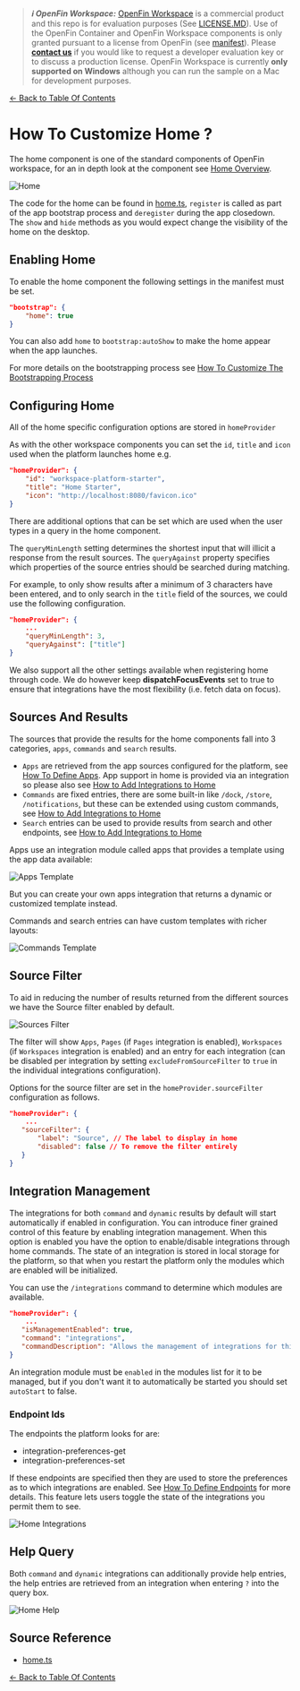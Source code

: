 > **_:information_source: OpenFin Workspace:_** [OpenFin Workspace](https://www.openfin.co/workspace/) is a commercial product and this repo is for evaluation purposes (See [LICENSE.MD](../LICENSE.MD)). Use of the OpenFin Container and OpenFin Workspace components is only granted pursuant to a license from OpenFin (see [manifest](../public/manifest.fin.json)). Please [**contact us**](https://www.openfin.co/workspace/poc/) if you would like to request a developer evaluation key or to discuss a production license.
> OpenFin Workspace is currently **only supported on Windows** although you can run the sample on a Mac for development purposes.

[<- Back to Table Of Contents](../README.md)

# How To Customize Home ?

The home component is one of the standard components of OpenFin workspace, for an in depth look at the component see [Home Overview](https://developers.openfin.co/of-docs/docs/cli-providers).

![Home](./assets/home.png)

The code for the home can be found in [home.ts](../client/src/framework/workspace/home.ts), `register` is called as part of the app bootstrap process and `deregister` during the app closedown. The `show` and `hide` methods as you would expect change the visibility of the home on the desktop.

## Enabling Home

To enable the home component the following settings in the manifest must be set.

```json
"bootstrap": {
    "home": true
}
```

You can also add `home` to `bootstrap:autoShow` to make the home appear when the app launches.

For more details on the bootstrapping process see [How To Customize The Bootstrapping Process](./how-to-customize-the-bootstrapping-process.md)

## Configuring Home

All of the home specific configuration options are stored in `homeProvider`

As with the other workspace components you can set the `id`, `title` and `icon` used when the platform launches home e.g.

```json
"homeProvider": {
    "id": "workspace-platform-starter",
    "title": "Home Starter",
    "icon": "http://localhost:8080/favicon.ico"
}
```

There are additional options that can be set which are used when the user types in a query in the home component.

The `queryMinLength` setting determines the shortest input that will illicit a response from the result sources. The `queryAgainst` property specifies which properties of the source entries should be searched during matching.

For example, to only show results after a minimum of 3 characters have been entered, and to only search in the `title` field of the sources, we could use the following configuration.

```json
"homeProvider": {
    ...
    "queryMinLength": 3,
    "queryAgainst": ["title"]
}
```

We also support all the other settings available when registering home through code. We do however keep **dispatchFocusEvents** set to true to ensure that integrations have the most flexibility (i.e. fetch data on focus).

## Sources And Results

The sources that provide the results for the home components fall into 3 categories, `apps`, `commands` and `search` results.

- `Apps` are retrieved from the app sources configured for the platform, see [How To Define Apps](./how-to-define-apps.md). App support in home is provided via an integration so please also see [How to Add Integrations to Home](./how-to-add-integrations-to-home.md)
- `Commands` are fixed entries, there are some built-in like `/dock`, `/store`, `/notifications`, but these can be extended using custom commands, see [How to Add Integrations to Home](./how-to-add-integrations-to-home.md)
- `Search` entries can be used to provide results from search and other endpoints, see [How to Add Integrations to Home](./how-to-add-integrations-to-home.md)

Apps use an integration module called apps that provides a template using the app data available:

![Apps Template](./assets/home-apps.png)

But you can create your own apps integration that returns a dynamic or customized template instead.

Commands and search entries can have custom templates with richer layouts:

![Commands Template](./assets/home-commands.png)

## Source Filter

To aid in reducing the number of results returned from the different sources we have the Source filter enabled by default.

![Sources Filter](./assets/home-sources-filter.png)

The filter will show `Apps`, `Pages` (if `Pages` integration is enabled), `Workspaces` (if `Workspaces` integration is enabled) and an entry for each integration (can be disabled per integration by setting `excludeFromSourceFilter` to `true` in the individual integrations configuration).

Options for the source filter are set in the `homeProvider.sourceFilter` configuration as follows.

```json
"homeProvider": {
    ...
   "sourceFilter": {
       "label": "Source", // The label to display in home
       "disabled": false // To remove the filter entirely
   }
}
```

## Integration Management

The integrations for both `command` and `dynamic` results by default will start automatically if enabled in configuration. You can introduce finer grained control of this feature by enabling integration management. When this option is enabled you have the option to enable/disable integrations through home commands. The state of an integration is stored in local storage for the platform, so that when you restart the platform only the modules which are enabled will be initialized.

You can use the `/integrations` command to determine which modules are available.

```json
"homeProvider": {
    ...
   "isManagementEnabled": true,
   "command": "integrations",
   "commandDescription": "Allows the management of integrations for this platform. You can decide whether enabled integrations should be included when a query is entered.",
}
```

An integration module must be `enabled` in the modules list for it to be managed, but if you don't want it to automatically be started you should set `autoStart` to false.

### Endpoint Ids

The endpoints the platform looks for are:

- integration-preferences-get
- integration-preferences-set

If these endpoints are specified then they are used to store the preferences as to which integrations are enabled. See [How To Define Endpoints](./how-to-define-endpoints.md) for more details. This feature lets users toggle the state of the integrations you permit them to see.

![Home Integrations](./assets/home-integrations.png)

## Help Query

Both `command` and `dynamic` integrations can additionally provide help entries, the help entries are retrieved from an integration when entering `?` into the query box.

![Home Help](./assets/home-help.png)

## Source Reference

- [home.ts](../client/src/framework/workspace/home.ts)

[<- Back to Table Of Contents](../README.md)
